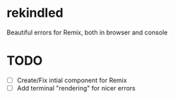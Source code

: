 # rekindled
Beautiful errors for Remix, both in browser and console

# TODO

- [ ] Create/Fix intial component for Remix
- [ ] Add terminal "rendering" for nicer errors
